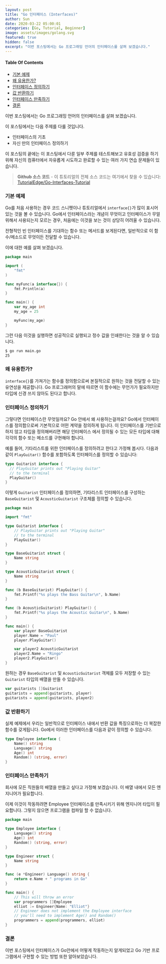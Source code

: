 ```yaml
---
layout: post
title: "Go 인터페이스 (Interfaces)"
author: Sun
date: 2020-03-22 05:00:01
categories: [Go, Tutorial, Beginner]
image: assets/images/golang.svg
featured: true
hidden: false
excerpt: "이번 포스팅에서는 Go 프로그래밍 언어의 인터페이스를 살펴 보겠습니다."
---
```


<div class="toc">
  <h4>Table Of Contents</h4>
  <nav id="TableOfContents">
    <ul>
      <li>
        <a href="#basicExample">기본 예제</a>
      </li>
      <li>
        <a href="#whyIsThisUseful">왜 유용한가?</a>
      </li>
      <li>
        <a href="#definingInterfaces">인터페이스 정의하기</a>
      </li>
      <li>
        <a href="#returnValues">값 반환하기</a>
      </li>
      <li>
        <a href="#satisfyingInterfaces">인터페이스 만족하기</a>
      </li>
      <li>
        <a href="#conclusion">결론</a>
      </li>
    </ul>
  </nav>
</div>

이번 포스팅에서는 Go 프로그래밍 언어의 인터페이스를 살펴 보겠습니다.

이 포스팅에서는 다음 주제를 다룰 것입니다.

* 인터페이스의 기초
* 자신 만의 인터페이스 정의하기

이 포스팅의 끝에는 이 포스팅에서 다룬 일부 주제를 테스트해보고 유효성 검증을 하기 위해 
자신의 컴퓨터에서 자유롭게 시도하고 완료할 수 있는 여러 가지 연습 문제들이 있습니다.

> **Github 소스 코드** - 이 튜토리얼의 전체 소스 코드는 여기에서 찾을 수 있습니다: 
>[TutorialEdge/Go-Interfaces-Tutorial](https://github.com/TutorialEdge/go-interfaces-tutorial)

<h3 id="basicExample">
  <a href="#basicExample"></a>
  기본 예제
</h3>

Go를 처음 사용하는 경우 코드 스니펫이나 튜토리얼에서 `interface{}`가 많이 표시어있는 것을 볼 수 있습니다. 
Go에서 인터페이스라는 개념이 무엇이고 인터페이스가 무얼 위해서 사용되는지 모르는 경우, 처음에는 이것을 보는 것이 상당히 어려울 수 있습니다.

전형적인 빈 인터페이스를 기대하는 함수 또는 메서드를 보게된다면, 일반적으로 이 함수/메소드로 무엇이든 전달할 수 있습니다.

이에 대한 예를 살펴 보겠습니다.

```go
package main

import (
    "fmt"
)

func myFunc(a interface{}) {
    fmt.Println(a)
}

func main() {
    var my_age int
    my_age = 25

    myFunc(my_age)
}
```

그런 다음 이것을 실행하면 성공적으로 실행되고 정수 값을 인쇄한다는 것을 알 수 있습니다.

```bash
$ go run main.go
25
```

<h3 id="whyIsThisUseful">
  <a href="#whyIsThisUseful"></a>
  왜 유용한가?
</h3>

`interface{}`를 가져가는 함수를 정의함으로써 본질적으로 원하는 것을 전달할 수 있는 유연성을 제공합니다. 
Go 프로그래머의 말에 따르면 이 함수에는 무언가가 필요하지만 타입에 신경 쓰지 않아도 된다고 합니다.

<h3 id="definingInterfaces">
  <a href="#definingInterfaces"></a>
  인터페이스 정의하기
</h3>

그렇다면 인터페이스란 무엇일까요? Go 안에서 왜 사용하는걸까요? 
Go에서 인터페이스를 정의함으로써 기본적으로 어떤 계약을 정의하게 됩니다. 
이 인터페이스를 기반으로 하지 않고 타입을 정의해버리면 해당 인터페이스 에서 
정의될 수 있는 모든 타입에 대해 각각의 함수 또는 메소드를 구현해야 합니다.

예를 들어, 기타리스트를 위한 인터페이스를 정의하려고 한다고 가정해 봅시다. 
다음과 같이 `PlayGuitar()` 함수를 포함하도록 인터페이스를 정의할 수 있습니다:

```go
type Guitarist interface {
  // PlayGuitar prints out "Playing Guitar"
  // to the terminal
  PlayGuitar()
}
```

이렇게 `Guitarist` 인터페이스를 정의하면, 기타리스트 인터페이스를 구성하는 
`BaseGuitarist` 및 `AcousticGuitarist` 구조체를 정의할 수 있습니다.

```go
package main

import "fmt"

type Guitarist interface {
    // PlayGuitar prints out "Playing Guitar"
    // to the terminal
    PlayGuitar()
}

type BaseGuitarist struct {
    Name string
}

type AcousticGuitarist struct {
    Name string
}

func (b BaseGuitarist) PlayGuitar() {
    fmt.Printf("%s plays the Bass Guitar\n", b.Name)
}

func (b AcousticGuitarist) PlayGuitar() {
    fmt.Printf("%s plays the Acoustic Guitar\n", b.Name)
}

func main() {
    var player BaseGuitarist
    player.Name = "Paul"
    player.PlayGuitar()

    var player2 AcousticGuitarist
    player2.Name = "Ringo"
    player2.PlayGuitar()
}
```

원하는 경우 `BaseGuitarist` 및 `AcousticGuitarist` 객체를 모두 저장할 수 있는 
`Guitarist` 타입의 배열을 만들 수 있습니다.

```go
var guitarists []Guitarist
guitarists = append(guitarists, player)
guitarists = append(guitarists, player2)
```

<h3 id="returnValues">
  <a href="#returnValues"></a>
  값 반환하기
</h3>

실제 예제에서 우리는 일반적으로 인터페이스 내에서 반환 값을 특징으로하는 
더 복잡한 함수를 갖게됩니다. Go에서 이러한 인터페이스를 다음과 같이 정의할 수 있습니다.

```go
type Employee interface {
    Name() string
    Language() string
    Age() int
    Random() (string, error)
}
```

<h3 id="satisfyingInterfaces">
  <a href="#satisfyingInterfaces"></a>
  인터페이스 만족하기
</h3>

회사에 모든 직원들의 배열을 만들고 싶다고 가정해 보겠습니다. 
이 배열 내에서 모든 엔지니어가 필요합니다.

이제 이것이 작동하려면 Employee 인터페이스를 만족시키기 
위해 엔지니어 타입이 필요합니다. 그렇지 않으면 프로그램을 컴파일 할 수 없습니다.

```go
package main

type Employee interface {
    Language() string
    Age() int
    Random() (string, error)
}

type Engineer struct {
    Name string
}

func (e *Engineer) Language() string {
    return e.Name + " programs in Go"
}

func main() {
    // This will throw an error
    var programmers []Employee
    elliot := Engineer{Name: "Elliot"}
    // Engineer does not implement the Employee interface
    // you'll need to implement Age() and Random()
    programmers = append(programmers, elliot)
}
```

<h3 id="conclusion">
  <a href="#conclusion"></a>
  결론
</h3>

이번 포스팅에서 인터페이스가 Go안에서 어떻게 작동하는지 
알게되었고 Go 기반 프로그램에서 구현할 수 있는 방법 또한 알아보았습니다.

